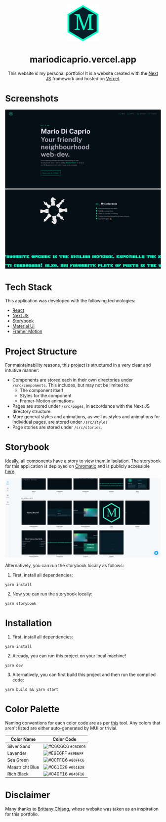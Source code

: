 <div align="center">
    <img alt="logo" src="public/logo.svg" width="100">
</div>
<h1 align="center">
    mariodicaprio.vercel.app
</h1>
<p align="center">
    This website is my personal portfolio! It is a website created with the
    <a href="https://nextjs.org/" target="_blank" rel="noreferrer">Next JS</a>
    framework and hosted on
    <a href="https://vercel.com/" target="_blank" rel="noreferrer">Vercel</a>.
</p>

# Screenshots

![](public/screenshots/frontCover.png)
![](public/screenshots/interests.png)

# Tech Stack

This application was developed with the following technologies:
- [React](https://reactjs.org)
- [Next JS](https://nextjs.org)
- [Storybook](https://storybook.js.org/)
- [Material UI](https://mui.com)
- [Framer Motion](https://www.framer.com/motion/)

# Project Structure

For maintainability reasons, this project is structured in a very clear
and intuitive manner:
- Components are stored each in their own directories under `/src/components`.
  This includes, but may not be limited to:
  - The component itself
  - Styles for the component
  - Framer-Motion animations
- Pages are stored under `/src/pages`, in accordance with the Next JS
  directory structure.
- More general styles and animations, as well as styles and animations for
  individual pages, are stored under `/src/styles`
- Page stories are stored under `/src/stories`.

# Storybook

Ideally, all components have a story to view them in isolation. The storybook
for this application is deployed on [Chromatic](https://www.chromatic.com/)
and is publicly accessible [here](https://www.chromatic.com/builds?appId=6417438718d9224ca85e6f32).

![](public/screenshots/chromatic.png)

Alternatively, you can run the storybook locally as follows:

1. First, install all dependencies:

```shell
yarn install
```

2. Now you can run the storybook locally:

```shell
yarn storybook
```

# Installation

1. First, install all dependencies:

```shell
yarn install
```

2. Already, you can run this project on your local machine!

```shell
yarn dev
```

3. Alternatively, you can first build this project and then run the
   compiled code:

```shell
yarn build && yarn start
```

# Color Palette

Naming conventions for each color code are as per [this](https://www.color-name.com/) tool.
Any colors that aren't listed are either auto-generated by MUI or trivial.

| Color Name      | Color Code                                                         |
|-----------------|--------------------------------------------------------------------|
| Silver Sand     | ![#C6C6C6](https://placehold.co/10x10/C6C6C6/C6C6C6.png) `#C6C6C6` |
| Lavender        | ![#E9E6FF](https://placehold.co/10x10/E9E6FF/E9E6FF.png) `#E9E6FF` |
| Sea Green       | ![#00FFC6](https://placehold.co/10x10/00FFC6/00FFC6.png) `#00FFC6` |
| Maastricht Blue | ![#061E28](https://placehold.co/10x10/061E28/061E28.png) `#061E28` |
| Rich Black      | ![#040F16](https://placehold.co/10x10/040F16/040F16.png) `#040F16` |


# Disclaimer

Many thanks to [Brittany Chiang](https://brittanychiang.com), whose website
was taken as an inspiration for this portfolio.
